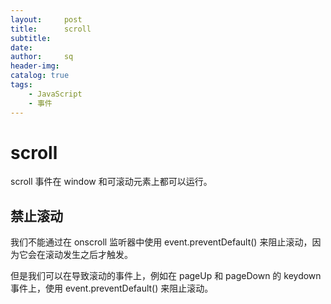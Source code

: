 ```yaml
---
layout:     post
title:      scroll
subtitle:   
date:       
author:     sq
header-img: 
catalog: true
tags:
    - JavaScript
    - 事件
---
```

# scroll
scroll 事件在 window 和可滚动元素上都可以运行。
## 禁止滚动
我们不能通过在 onscroll 监听器中使用 event.preventDefault() 来阻止滚动，因为它会在滚动发生之后才触发。

但是我们可以在导致滚动的事件上，例如在 pageUp 和 pageDown 的 keydown 事件上，使用 event.preventDefault() 来阻止滚动。